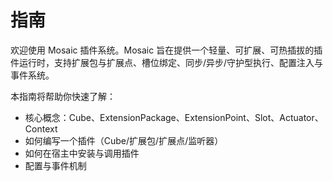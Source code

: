 # 指南

欢迎使用 Mosaic 插件系统。Mosaic 旨在提供一个轻量、可扩展、可热插拔的插件运行时，支持扩展包与扩展点、槽位绑定、同步/异步/守护型执行、配置注入与事件系统。

本指南将帮助你快速了解：
- 核心概念：Cube、ExtensionPackage、ExtensionPoint、Slot、Actuator、Context
- 如何编写一个插件（Cube/扩展包/扩展点/监听器）
- 如何在宿主中安装与调用插件
- 配置与事件机制
